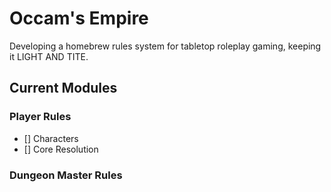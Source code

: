 # Occam's Empire
Developing a homebrew rules system for tabletop roleplay gaming, keeping it LIGHT AND TITE.

## Current Modules
### Player Rules
  - []  Characters
  - []  Core Resolution
### Dungeon Master Rules
